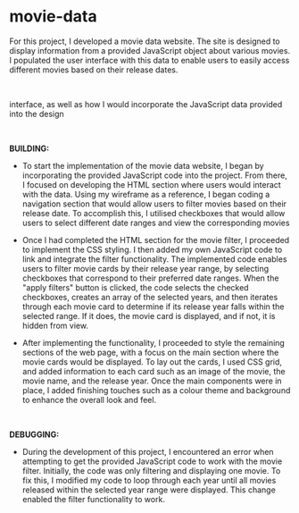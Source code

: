 # movie-data

For this project, I developed a movie data website. The site is designed to display information from a provided JavaScript object about various movies. I populated the user interface with this data to enable users to easily access different movies based on their release dates.

&nbsp;

 interface, as well as how I would incorporate the JavaScript data provided into the design

&nbsp;

**BUILDING:**

- To start the implementation of the movie data website, I began by incorporating the provided JavaScript code into the project. From there, I focused on developing the HTML section where users would interact with the data. Using my wireframe as a reference, I began coding a navigation section that would allow users to filter movies based on their release date. To accomplish this, I utilised checkboxes that would allow users to select different date ranges and view the corresponding movies

- Once I had completed the HTML section for the movie filter, I proceeded to implement the CSS styling. I then added my own JavaScript code to link and integrate the filter functionality. The implemented code enables users to filter movie cards by their release year range, by selecting checkboxes that correspond to their preferred date ranges. When the "apply filters" button is clicked, the code selects the checked checkboxes, creates an array of the selected years, and then iterates through each movie card to determine if its release year falls within the selected range. If it does, the movie card is displayed, and if not, it is hidden from view. 

- After implementing the functionality, I proceeded to style the remaining sections of the web page, with a focus on the main section where the movie cards would be displayed. To lay out the cards, I used CSS grid, and added information to each card such as an image of the movie, the movie name, and the release year. Once the main components were in place, I added finishing touches such as a colour theme and background to enhance the overall look and feel.

&nbsp;

 **DEBUGGING:**

- During the development of this project, I encountered an error when attempting to get the provided JavaScript code to work with the movie filter. Initially, the code was only filtering and displaying one movie. To fix this, I modified my code to loop through each year until all movies released within the selected year range were displayed. This change enabled the filter functionality to work. 
